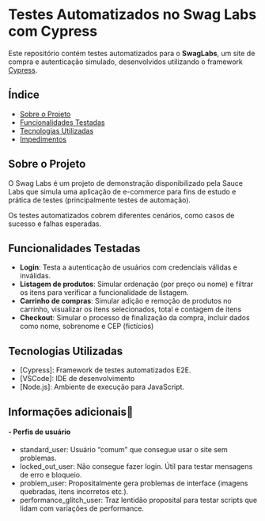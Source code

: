 # Testes Automatizados no Swag Labs com Cypress

Este repositório contém testes automatizados para o **SwagLabs**, um site de compra e autenticação simulado, desenvolvidos utilizando o framework [Cypress](https://www.cypress.io/). 

## Índice

- [Sobre o Projeto](#sobre-o-projeto)
- [Funcionalidades Testadas](#funcionalidades-testadas)
- [Tecnologias Utilizadas](#tecnologias-utilizadas)
- [Impedimentos](#impedimentos)

## Sobre o Projeto

O Swag Labs é um projeto de demonstração disponibilizado pela Sauce Labs que simula uma aplicação de e-commerce para fins de estudo e prática de testes (principalmente testes de automação).


Os testes automatizados cobrem diferentes cenários, como casos de sucesso e falhas esperadas.

## Funcionalidades Testadas

- **Login**: Testa a autenticação de usuários com credenciais válidas e inválidas.
- **Listagem de produtos**: Simular ordenação (por preço ou nome) e filtrar os itens para verificar a funcionalidade de listagem.
- **Carrinho de compras**: Simular adição e remoção de produtos no carrinho, visualizar os itens selecionados, total e contagem de itens
- **Checkout**: Simular o processo de finalização da compra, incluir dados como nome, sobrenome e CEP (fictícios)
  
## Tecnologias Utilizadas

- [Cypress]: Framework de testes automatizados E2E.
- [VSCode]: IDE de desenvolvimento
- [Node.js]: Ambiente de execução para JavaScript.

## Informações adicionais🚨

#### - Perfis de usuário

- standard_user: Usuário “comum” que consegue usar o site sem problemas.
- locked_out_user: Não consegue fazer login. Útil para testar mensagens de erro e bloqueio.
- problem_user: Propositalmente gera problemas de interface (imagens quebradas, itens incorretos etc.).
- performance_glitch_user: Traz lentidão proposital para testar scripts que lidam com variações de performance.
